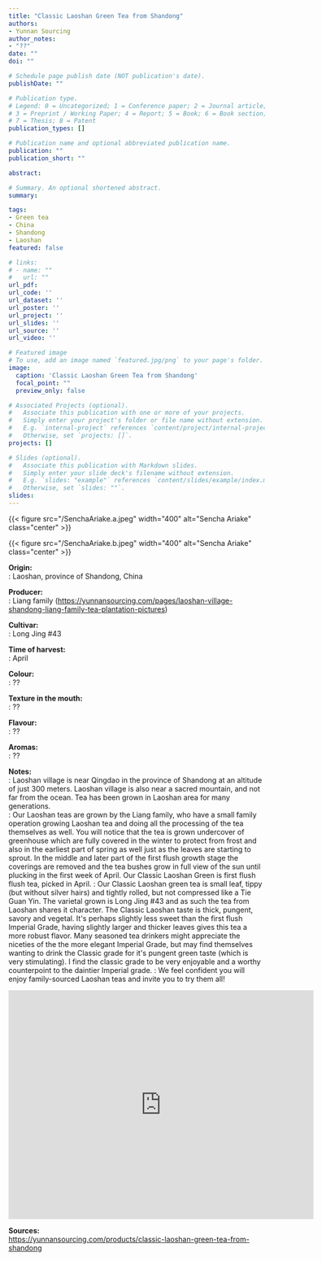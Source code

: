 ```yaml
---
title: "Classic Laoshan Green Tea from Shandong"
authors:
- Yunnan Sourcing
author_notes:
- "??"
date: ""
doi: ""

# Schedule page publish date (NOT publication's date).
publishDate: ""

# Publication type.
# Legend: 0 = Uncategorized; 1 = Conference paper; 2 = Journal article;
# 3 = Preprint / Working Paper; 4 = Report; 5 = Book; 6 = Book section;
# 7 = Thesis; 8 = Patent
publication_types: []

# Publication name and optional abbreviated publication name.
publication: ""
publication_short: ""

abstract:

# Summary. An optional shortened abstract.
summary:

tags:
- Green tea
- China
- Shandong
- Laoshan
featured: false

# links:
# - name: ""
#   url: ""
url_pdf:
url_code: ''
url_dataset: ''
url_poster: ''
url_project: ''
url_slides: ''
url_source: ''
url_video: ''

# Featured image
# To use, add an image named `featured.jpg/png` to your page's folder.
image:
  caption: 'Classic Laoshan Green Tea from Shandong'
  focal_point: ""
  preview_only: false

# Associated Projects (optional).
#   Associate this publication with one or more of your projects.
#   Simply enter your project's folder or file name without extension.
#   E.g. `internal-project` references `content/project/internal-project/index.md`.
#   Otherwise, set `projects: []`.
projects: []

# Slides (optional).
#   Associate this publication with Markdown slides.
#   Simply enter your slide deck's filename without extension.
#   E.g. `slides: "example"` references `content/slides/example/index.md`.
#   Otherwise, set `slides: ""`.
slides:
---
```


{{< figure src="/SenchaAriake.a.jpeg" width="400" alt="Sencha Ariake" class="center" >}}

{{< figure src="/SenchaAriake.b.jpeg" width="400" alt="Sencha Ariake" class="center" >}}

<b>Origin:</b><br />
: Laoshan, province of Shandong, China

<b>Producer:</b><br />
: Liang family (https://yunnansourcing.com/pages/laoshan-village-shandong-liang-family-tea-plantation-pictures)

<b>Cultivar:</b><br />
: Long Jing #43

<b>Time of harvest:</b><br />
: April

<b>Colour:</b><br />
: ??

<b>Texture in the mouth:</b><br />
: ?? 

<b>Flavour:</b><br />
: ??

<b>Aromas:</b><br />
: ??

<b>Notes:</b><br />
: Laoshan village is near Qingdao in the province of Shandong at an altitude of just 300 meters.  Laoshan village is also near a sacred mountain, and not far from the ocean.  Tea has been grown in Laoshan area for many generations.  
: Our Laoshan teas are grown by the Liang family, who have a small family operation growing Laoshan tea and doing all the processing of the tea themselves as well.  You will notice that the tea is grown undercover of greenhouse which are fully covered in the winter to protect from frost and also in the earliest part of spring as well just as the leaves are starting to sprout.  In the middle and later part of the first flush growth stage the coverings are removed and the tea bushes grow in full view of the sun until plucking in the first week of April.  Our Classic Laoshan Green is first flush flush tea, picked in April.
: Our Classic Laoshan green tea is small leaf, tippy (but without silver hairs) and tightly rolled, but not compressed like a Tie Guan Yin.  The varietal grown is Long Jing #43 and as such the tea from Laoshan shares it character.  The Classic Laoshan taste is thick, pungent, savory and vegetal.  It's perhaps slightly less sweet than the first flush Imperial Grade, having slightly larger and thicker leaves gives this tea a more robust flavor.  Many seasoned tea drinkers might appreciate the niceties of the the more elegant Imperial Grade, but may find themselves wanting to drink the Classic grade for it's pungent green taste (which is very stimulating).  I find the classic grade to be very enjoyable and a worthy counterpoint to the daintier Imperial grade.
: We feel confident you will enjoy family-sourced Laoshan teas and invite you to try them all!



<iframe src="https://www.google.com/maps/embed?pb=!1m18!1m12!1m3!1d4005382.851502145!2d118.59818703018507!3d34.550255018272445!2m3!1f0!2f0!3f0!3m2!1i1024!2i768!4f13.1!3m3!1m2!1s0x3597b4b63cefba87%3A0xc029d332a36dfafa!2sLaoshan%20District%2C%20Qingdao%2C%20Shandong%2C%20China!5e0!3m2!1sen!2sit!4v1701594457110!5m2!1sen!2sit" width="600" height="450" style="border:0;" allowfullscreen="" loading="lazy" referrerpolicy="no-referrer-when-downgrade"></iframe>

<b>Sources:</b><br />
https://yunnansourcing.com/products/classic-laoshan-green-tea-from-shandong
